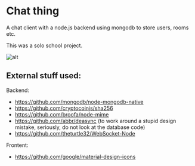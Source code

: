 # Chat thing
A chat client with a node.js backend using mongodb to store users, rooms etc.

This was a solo school project.

![alt](https://kosshi.net/u/WJ4J.png)

## External stuff used:
Backend:
- https://github.com/mongodb/node-mongodb-native
- https://github.com/cryptocoinjs/sha256
- https://github.com/broofa/node-mime
- https://github.com/abbr/deasync (to work around a stupid design mistake, seriously, do not look at the database code)
- https://github.com/theturtle32/WebSocket-Node

Frontent:
- https://github.com/google/material-design-icons
